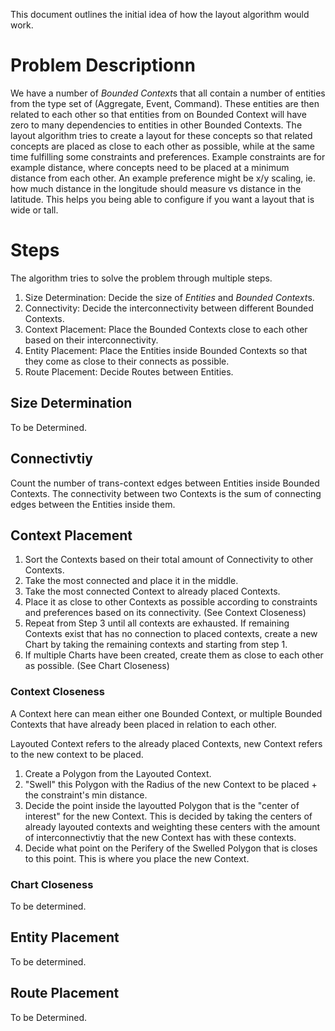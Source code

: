 This document outlines the initial idea of how the layout algorithm would work.

# Problem Descriptionn

We have a number of *Bounded Context*s that all contain a number of entities from the type set of (Aggregate, Event, Command). These entities are then related to each other so that entities from on Bounded Context will have zero to many dependencies to entities in other Bounded Contexts. The layout algorithm tries to create a layout for these concepts so that related concepts are placed as close to each other as possible, while at the same time fulfilling some constraints and preferences. Example constraints are for example distance, where concepts need to be placed at a minimum distance from each other. An example preference might be x/y scaling, ie. how much distance in the longitude should measure vs distance in the latitude. This helps you being able to configure if you want a layout that is wide or tall.

# Steps

The algorithm tries to solve the problem through multiple steps.

1. Size Determination: Decide the size of *Entities* and *Bounded Context*s.
2. Connectivity: Decide the interconnectivity between different Bounded Contexts.
3. Context Placement: Place the Bounded Contexts close to each other based on their interconnectivity.
4. Entity Placement: Place the Entities inside Bounded Contexts so that they come as close to their connects as possible.
5. Route Placement: Decide Routes between Entities.

## Size Determination

To be Determined.

## Connectivtiy

Count the number of trans-context edges between Entities inside Bounded Contexts. The connectivity between two Contexts is the sum of connecting edges between the Entities inside them.

## Context Placement

1. Sort the Contexts based on their total amount of Connectivity to other Contexts.
2. Take the most connected and place it in the middle.
3. Take the most connected Context to already placed Contexts.
4. Place it as close to other Contexts as possible according to constraints and preferences based on its connectivity. (See Context Closeness)
5. Repeat from Step 3 until all contexts are exhausted. If remaining Contexts exist that has no connection to placed contexts, create a new Chart by taking the remaining contexts and starting from step 1.
6. If multiple Charts have been created, create them as close to each other as possible. (See Chart Closeness)

### Context Closeness

A Context here can mean either one Bounded Context, or multiple Bounded Contexts that have already been placed in relation to each other.

Layouted Context refers to the already placed Contexts, new Context refers to the new context to be placed.

1. Create a Polygon from the Layouted Context.
2. "Swell" this Polygon with the Radius of the new Context to be placed + the constraint's min distance.
3. Decide the point inside the layoutted Polygon that is the "center of interest" for the new Context. This is decided by taking the centers of already layouted contexts and weighting these centers with the amount of interconnectivtiy that the new Context has with these contexts.
4. Decide what point on the Perifery of the Swelled Polygon that is closes to this point. This is where you place the new Context.

### Chart Closeness

To be determined.

## Entity Placement

To be determined.

## Route Placement

To be Determined.

